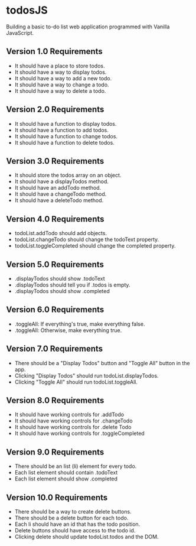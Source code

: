 # todosJS
Building a basic to-do list web application programmed with Vanilla JavaScript.

## Version 1.0 Requirements
- It should have a place to store todos.
- It should have a way to display todos.
- It should have a way to add a new todo.
- It should have a way to change a todo.
- It should have a way to delete a todo.

## Version 2.0 Requirements
- It should have a function to display todos.
- It should have a function to add todos.
- It should have a function to change todos.
- It should have a function to delete todos.

## Version 3.0 Requirements
- It should store the todos array on an object.
- It should have a displayTodos method.
- It should have an addTodo method.
- It should have a changeTodo method.
- It should have a deleteTodo method.

## Version 4.0 Requirements
- todoList.addTodo should add objects.
- todoList.changeTodo should change the todoText property.
- todoList.toggleCompleted should change the completed property.

## Version 5.0 Requirements
- .displayTodos should show .todoText
- .displayTodos should tell you if .todos is empty.
- .displayTodos should show .completed

## Version 6.0 Requirements
- .toggleAll: If everything's true, make everything false.
- .toggleAll: Otherwise, make everything true.

## Version 7.0 Requirements
- There should be a "Display Todos" button and "Toggle All" button in the app.
- Clicking "Display Todos" should run todoList.displayTodos.
- Clicking "Toggle All" should run todoList.toggleAll.

## Version 8.0 Requirements
- It should have working controls for .addTodo
- It should have working controls for .changeTodo
- It should have working controls for .delete Todo
- It should have working controls for .toggleCompleted

## Version 9.0 Requirements
- There should be an list (li) element for every todo.
- Each list element should contain .todoText
- Each list element should show .completed

## Version 10.0 Requirements
- There should be a way to create delete buttons.
- There should be a delete button for each todo.
- Each li should have an id that has the todo position.
- Delete buttons should have access to the todo id.
- Clicking delete should update todoList.todos and the DOM.
